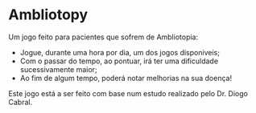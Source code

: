 # Ambliotopy

Um jogo feito para pacientes que sofrem de Ambliotopia:
   - Jogue, durante uma hora por dia, um dos jogos disponiveis;
   - Com o passar do tempo, ao pontuar, irá ter uma dificuldade sucessivamente maior;
   - Ao fim de algum tempo, poderá notar melhorias na sua doença!

Este jogo está a ser feito com base num estudo realizado pelo Dr. Diogo Cabral.
